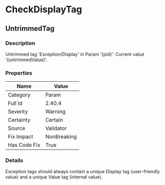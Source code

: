 ﻿---  
uid: Validator_2_40_4  
---

# CheckDisplayTag

## UntrimmedTag

### Description

Untrimmed tag 'Exception\/Display' in Param '{pid}'. Current value '{untrimmedValue}'.

### Properties

| Name         | Value       |
| ------------ | ----------- |
| Category     | Param       |
| Full Id      | 2.40.4      |
| Severity     | Warning     |
| Certainty    | Certain     |
| Source       | Validator   |
| Fix Impact   | NonBreaking |
| Has Code Fix | True        |

### Details

Exception tags should always contain a unique Display tag (user\-friendly value) and a unique Value tag (internal value).
